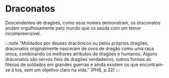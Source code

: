 # Draconatos
Descendentes de dragões, como seus nomes demonstram, os draconatos andam orgulhosamente pelo mundo que os saúda com um temor incompreensível.

:::note
"Moldados por deuses dracônicos ou pelos próprios dragões, draconatos originalmente nasceram de ovos de dragão como uma raça única, combinando os melhores atributos de dragões e humanos. Alguns draconatos são servos fieis de dragões verdadeiros, outros formas as fileiras de soldados em grandes guerras e ainda existem os que encontram-se à toa, sem um objetivo claro na vida." (PHB, p.32)
:::